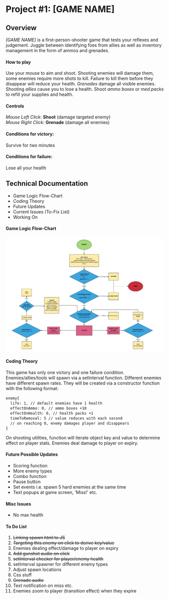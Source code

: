 # Project #1: [GAME NAME]

## Overview
*[GAME NAME]* is a first-person-shooter game that tests your reflexes and judgement. Juggle between identifying foes from allies as well as inventory management in the form of ammos and grenades.

#### How to play
Use your mouse to aim and shoot. Shooting enemies will damage them, some enemies require more shots to kill. Failure to kill them before they disappear will reduce your health.
*Grenades* damage all visible enemies.
Shooting *allies* cause you to lose a health.
Shoot *ammo boxes* or *med packs* to refill your supplies and health.

#### Controls
*Mouse Left Click*: **Shoot** (damage targeted enemy)<br>
*Mouse Right Click*: **Grenade** (damage all enemies)

#### Conditions for victory:
Survive for *two* minutes

#### Conditions for failure:
Lose all your health

## Technical Documentation
* Game Logic Flow-Chart
* Coding Theory
* Future Updates
* Current Issues (To-Fix List)
* Working On

#### Game Logic Flow-Chart
<img src="assets/img/flowchart.jpeg">

#### Coding Theory
This game has only one victory and one failure condition.
Enemies/allies/tools will spawn via a setInterval function.
Different enemies have different spawn rates.
They will be created via a constructor function with the following format:
```
enemy{
  life: 1, // default enemies have 1 health
  effectOnAmmo: 0, // ammo boxes +10
  effectOnHealth: 0, // health packs +1
  timeToRemoval: 5 // value reduces with each second
  // on reaching 0, enemy damages player and disappears
}
```
On shooting utilities, function will iterate object key and value to determine effect on player stats.
Enemies deal damage to player on expiry.

#### Future Possible Updates
* Scoring function
* More enemy types
* Combo function
* Pause button
* Set events i.e. spawn 5 hard enemies at the same time
* Text popups at game screen, 'Miss!' etc.

#### Misc Issues
* No max health

#### To Do List
1. <s>Linking spawn html to JS</s>
2. <s>Targeting this.enemy on click to derive key/value</s>
3. Enemies dealing effect/damage to player on expiry
4. <s>Add gunshot audio on click</s>
5. <s>setInterval checker for player/enemy health</s>
6. setInterval spawner for different enemy types
7. Adjust spawn locations
8. Css stuff
9. <s>Grenade audio</s>
10. Text notification on miss etc.
11. Enemies zoom to player (transition effect) when they expire
